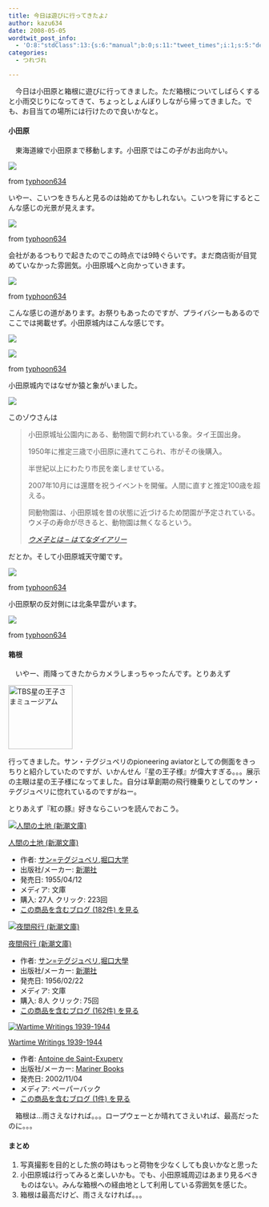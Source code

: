 ```yaml
---
title: 今日は遊びに行ってきたよ♪
author: kazu634
date: 2008-05-05
wordtwit_post_info:
  - 'O:8:"stdClass":13:{s:6:"manual";b:0;s:11:"tweet_times";i:1;s:5:"delay";i:0;s:7:"enabled";i:1;s:10:"separation";s:2:"60";s:7:"version";s:3:"3.7";s:14:"tweet_template";b:0;s:6:"status";i:2;s:6:"result";a:0:{}s:13:"tweet_counter";i:2;s:13:"tweet_log_ids";a:1:{i:0;i:3983;}s:9:"hash_tags";a:0:{}s:8:"accounts";a:1:{i:0;s:7:"kazu634";}}'
categories:
  - つれづれ

---
```

<div class="section">
<p>
    　今日は小田原と箱根に遊びに行ってきました。ただ箱根についてしばらくすると小雨交じりになってきて、ちょっとしょんぼりしながら帰ってきました。でも、お目当ての場所には行けたので良いかなと。
</p>
  
<h4>
    小田原
</h4>
  
<p>
    　東海道線で小田原まで移動します。小田原ではこの子がお出向かい。
</p>
  
<p>
<center>
</center>
</p>
  
<p>
<a href="http://flickr.com/photos/7190707@N05/2467378836/" onclick="__gaTracker('send', 'event', 'outbound-article', 'http://flickr.com/photos/7190707@N05/2467378836/', '');" title="Ninomiya Kinjiro, the Famous Scripture"><img src="http://farm3.static.flickr.com/2401/2467378836_9ab310883a_m.jpg" /></a>
</p>
  
<p>
    from <a href="http://flickr.com/people/7190707@N05/" onclick="__gaTracker('send', 'event', 'outbound-article', 'http://flickr.com/people/7190707@N05/', 'typhoon634');">typhoon634</a>
</p></p> 
  
<p>
    いやー、こいつをきちんと見るのは始めてかもしれない。こいつを背にするとこんな感じの光景が見えます。
</p>
  
<p>
<center>
</center>
</p>
  
<p>
<a href="http://flickr.com/photos/7190707@N05/2467379160/" onclick="__gaTracker('send', 'event', 'outbound-article', 'http://flickr.com/photos/7190707@N05/2467379160/', '');" title="Near Odawara Station"><img src="http://farm3.static.flickr.com/2238/2467379160_393395ec07_m.jpg" /></a>
</p>
  
<p>
    from <a href="http://flickr.com/people/7190707@N05/" onclick="__gaTracker('send', 'event', 'outbound-article', 'http://flickr.com/people/7190707@N05/', 'typhoon634');">typhoon634</a>
</p></p> 
  
<p>
    会社があるつもりで起きたのでこの時点では9時ぐらいです。まだ商店街が目覚めていなかった雰囲気。小田原城へと向かっていきます。
</p>
  
<p>
<center>
</center>
</p>
  
<p>
<a href="http://flickr.com/photos/7190707@N05/2466553091/" onclick="__gaTracker('send', 'event', 'outbound-article', 'http://flickr.com/photos/7190707@N05/2466553091/', '');" title="Road @ Odawara"><img src="http://farm3.static.flickr.com/2154/2466553091_d1ba25b0cf_m.jpg" /></a>
</p>
  
<p>
    from <a href="http://flickr.com/people/7190707@N05/" onclick="__gaTracker('send', 'event', 'outbound-article', 'http://flickr.com/people/7190707@N05/', 'typhoon634');">typhoon634</a>
</p></p> 
  
<p>
    こんな感じの道があります。お祭りもあったのですが、プライバシーもあるのでここでは掲載せず。小田原城内はこんな感じです。
</p>
  
<p>
<center>
</center>
</p>
  
<p>
<a href="http://flickr.com/photos/7190707@N05/2467384018/" onclick="__gaTracker('send', 'event', 'outbound-article', 'http://flickr.com/photos/7190707@N05/2467384018/', '');" title="A Garden @ Odawara castle"><img src="http://farm3.static.flickr.com/2301/2467384018_7bd10eeab6_m.jpg" /></a>
</p>
  
<p>
<a href="http://flickr.com/photos/7190707@N05/2467384338/" onclick="__gaTracker('send', 'event', 'outbound-article', 'http://flickr.com/photos/7190707@N05/2467384338/', '');" title="A Bridge at Odawara castle"><img src="http://farm4.static.flickr.com/3109/2467384338_7a57a75c28_m.jpg" /></a>
</p>
  
<p>
    from <a href="http://flickr.com/people/7190707@N05/" onclick="__gaTracker('send', 'event', 'outbound-article', 'http://flickr.com/people/7190707@N05/', 'typhoon634');">typhoon634</a>
</p></p> 
  
<p>
    小田原城内ではなぜか猿と象がいました。
</p>
  
<p>
<center>
</center>
</p>
  
<p>
<a href="http://flickr.com/photos/7190707@N05/2466557021/" onclick="__gaTracker('send', 'event', 'outbound-article', 'http://flickr.com/photos/7190707@N05/2466557021/', '');" title="Elephant @ Odawara Castle"><img src="http://farm3.static.flickr.com/2199/2466557021_5b93d95d9e_m.jpg" /></a>
</p></p> 
  
<p>
    このゾウさんは
</p>
  
<blockquote title="ウメ子とは - はてなダイアリー" cite="http://d.hatena.ne.jp/keyword/%a5%a6%a5%e1%bb%d2">
<p>
      小田原城址公園内にある、動物園で飼われている象。タイ王国出身。
</p>
    
<p>
      1950年に推定三歳で小田原に連れてこられ、市がその後購入。
</p>
    
<p>
      半世紀以上にわたり市民を楽しませている。
</p>
    
<p>
      2007年10月には還暦を祝うイベントを開催。人間に直すと推定100歳を超える。
</p>
    
<p>
      同動物園は、小田原城を昔の状態に近づけるため閉園が予定されている。 ウメ子の寿命が尽きると、動物園は無くなるという。
</p>
    
<p>
<cite><a href="http://d.hatena.ne.jp/keyword/%a5%a6%a5%e1%bb%d2" onclick="__gaTracker('send', 'event', 'outbound-article', 'http://d.hatena.ne.jp/keyword/%a5%a6%a5%e1%bb%d2', 'ウメ子とは &#8211; はてなダイアリー');" target="_blank">ウメ子とは &#8211; はてなダイアリー</a></cite>
</p>
</blockquote>
  
<p>
    だとか。そして小田原城天守閣です。
</p>
  
<p>
<center>
</center>
</p>
  
<p>
<a href="http://flickr.com/photos/7190707@N05/2467385802/" onclick="__gaTracker('send', 'event', 'outbound-article', 'http://flickr.com/photos/7190707@N05/2467385802/', '');" title="Odawara castle"><img src="http://farm4.static.flickr.com/3162/2467385802_cd69ed767b_m.jpg" /></a>
</p>
  
<p>
    from <a href="http://flickr.com/people/7190707@N05/" onclick="__gaTracker('send', 'event', 'outbound-article', 'http://flickr.com/people/7190707@N05/', 'typhoon634');">typhoon634</a>
</p></p> 
  
<p>
    小田原駅の反対側には北条早雲がいます。
</p>
  
<p>
<center>
</center>
</p>
  
<p>
<a href="http://flickr.com/photos/7190707@N05/2467387440/" onclick="__gaTracker('send', 'event', 'outbound-article', 'http://flickr.com/photos/7190707@N05/2467387440/', '');" title="Scripture of Hojo Soun"><img src="http://farm3.static.flickr.com/2095/2467387440_0a832431fa_m.jpg" /></a>
</p>
  
<p>
    from <a href="http://flickr.com/people/7190707@N05/" onclick="__gaTracker('send', 'event', 'outbound-article', 'http://flickr.com/people/7190707@N05/', 'typhoon634');">typhoon634</a>
</p></p> 
  
<h4>
    箱根
</h4>
  
<p>
    　いやー、雨降ってきたからカメラしまっちゃったんです。とりあえず
</p>
  
<p>
<center>
</center>
</p>
  
<p>
<a href="http://www.tbs.co.jp/l-prince/index-j.html" onclick="__gaTracker('send', 'event', 'outbound-article', 'http://www.tbs.co.jp/l-prince/index-j.html', '');"><img width="128" alt="TBS星の王子さまミュージアム" src="http://img.simpleapi.net/small/http://www.tbs.co.jp/l-prince/index-j.html" style="border-style:none" height="128" /></a>
</p></p> 
  
<p>
    行ってきました。サン・テグジュペリのpioneering aviatorとしての側面をきっちりと紹介していたのですが、いかんせん『星の王子様』が偉大すぎる。。。展示の主眼は星の王子様になってました。自分は草創期の飛行機乗りとしてのサン・テグジュペリに惚れているのですがねー。
</p>
  
<p>
    とりあえず『紅の豚』好きならこいつを読んでおこう。
</p>
  
<div class="hatena-asin-detail">
<a href="http://www.amazon.co.jp/dp/4102122028/?tag=hatena_st1-22&ascsubtag=d-7ibv" onclick="__gaTracker('send', 'event', 'outbound-article', 'http://www.amazon.co.jp/dp/4102122028/?tag=hatena_st1-22&ascsubtag=d-7ibv', '');"><img src="https://images-na.ssl-images-amazon.com/images/I/51V2136GP5L._SL160_.jpg" class="hatena-asin-detail-image" alt="人間の土地 (新潮文庫)" title="人間の土地 (新潮文庫)" /></a></p> 
    
<div class="hatena-asin-detail-info">
<p class="hatena-asin-detail-title">
<a href="http://www.amazon.co.jp/dp/4102122028/?tag=hatena_st1-22&ascsubtag=d-7ibv" onclick="__gaTracker('send', 'event', 'outbound-article', 'http://www.amazon.co.jp/dp/4102122028/?tag=hatena_st1-22&ascsubtag=d-7ibv', '人間の土地 (新潮文庫)');">人間の土地 (新潮文庫)</a>
</p>
      
<ul>
<li>
<span class="hatena-asin-detail-label">作者:</span> <a href="http://d.hatena.ne.jp/keyword/%A5%B5%A5%F3%3D%A5%C6%A5%B0%A5%B8%A5%E5%A5%DA%A5%EA" onclick="__gaTracker('send', 'event', 'outbound-article', 'http://d.hatena.ne.jp/keyword/%A5%B5%A5%F3%3D%A5%C6%A5%B0%A5%B8%A5%E5%A5%DA%A5%EA', 'サン=テグジュペリ');" class="keyword">サン=テグジュペリ</a>,<a href="http://d.hatena.ne.jp/keyword/%CB%D9%B8%FD%C2%E7%B3%D8" onclick="__gaTracker('send', 'event', 'outbound-article', 'http://d.hatena.ne.jp/keyword/%CB%D9%B8%FD%C2%E7%B3%D8', '堀口大学');" class="keyword">堀口大学</a>
</li>
<li>
<span class="hatena-asin-detail-label">出版社/メーカー:</span> <a href="http://d.hatena.ne.jp/keyword/%BF%B7%C4%AC%BC%D2" onclick="__gaTracker('send', 'event', 'outbound-article', 'http://d.hatena.ne.jp/keyword/%BF%B7%C4%AC%BC%D2', '新潮社');" class="keyword">新潮社</a>
</li>
<li>
<span class="hatena-asin-detail-label">発売日:</span> 1955/04/12
</li>
<li>
<span class="hatena-asin-detail-label">メディア:</span> 文庫
</li>
<li>
<span class="hatena-asin-detail-label">購入</span>: 27人 <span class="hatena-asin-detail-label">クリック</span>: 223回
</li>
<li>
<a href="http://d.hatena.ne.jp/asin/4102122028" onclick="__gaTracker('send', 'event', 'outbound-article', 'http://d.hatena.ne.jp/asin/4102122028', 'この商品を含むブログ (182件) を見る');" target="_blank">この商品を含むブログ (182件) を見る</a>
</li>
</ul>
</div>
    
<div class="hatena-asin-detail-foot">
</div>
</div>
  
<div class="hatena-asin-detail">
<a href="http://www.amazon.co.jp/dp/410212201X/?tag=hatena_st1-22&ascsubtag=d-7ibv" onclick="__gaTracker('send', 'event', 'outbound-article', 'http://www.amazon.co.jp/dp/410212201X/?tag=hatena_st1-22&ascsubtag=d-7ibv', '');"><img src="https://images-na.ssl-images-amazon.com/images/I/51hhXcnpzIL._SL160_.jpg" class="hatena-asin-detail-image" alt="夜間飛行 (新潮文庫)" title="夜間飛行 (新潮文庫)" /></a></p> 
    
<div class="hatena-asin-detail-info">
<p class="hatena-asin-detail-title">
<a href="http://www.amazon.co.jp/dp/410212201X/?tag=hatena_st1-22&ascsubtag=d-7ibv" onclick="__gaTracker('send', 'event', 'outbound-article', 'http://www.amazon.co.jp/dp/410212201X/?tag=hatena_st1-22&ascsubtag=d-7ibv', '夜間飛行 (新潮文庫)');">夜間飛行 (新潮文庫)</a>
</p>
      
<ul>
<li>
<span class="hatena-asin-detail-label">作者:</span> <a href="http://d.hatena.ne.jp/keyword/%A5%B5%A5%F3%3D%A5%C6%A5%B0%A5%B8%A5%E5%A5%DA%A5%EA" onclick="__gaTracker('send', 'event', 'outbound-article', 'http://d.hatena.ne.jp/keyword/%A5%B5%A5%F3%3D%A5%C6%A5%B0%A5%B8%A5%E5%A5%DA%A5%EA', 'サン=テグジュペリ');" class="keyword">サン=テグジュペリ</a>,<a href="http://d.hatena.ne.jp/keyword/%CB%D9%B8%FD%C2%E7%D5%DC" onclick="__gaTracker('send', 'event', 'outbound-article', 'http://d.hatena.ne.jp/keyword/%CB%D9%B8%FD%C2%E7%D5%DC', '堀口大學');" class="keyword">堀口大學</a>
</li>
<li>
<span class="hatena-asin-detail-label">出版社/メーカー:</span> <a href="http://d.hatena.ne.jp/keyword/%BF%B7%C4%AC%BC%D2" onclick="__gaTracker('send', 'event', 'outbound-article', 'http://d.hatena.ne.jp/keyword/%BF%B7%C4%AC%BC%D2', '新潮社');" class="keyword">新潮社</a>
</li>
<li>
<span class="hatena-asin-detail-label">発売日:</span> 1956/02/22
</li>
<li>
<span class="hatena-asin-detail-label">メディア:</span> 文庫
</li>
<li>
<span class="hatena-asin-detail-label">購入</span>: 8人 <span class="hatena-asin-detail-label">クリック</span>: 75回
</li>
<li>
<a href="http://d.hatena.ne.jp/asin/410212201X" onclick="__gaTracker('send', 'event', 'outbound-article', 'http://d.hatena.ne.jp/asin/410212201X', 'この商品を含むブログ (162件) を見る');" target="_blank">この商品を含むブログ (162件) を見る</a>
</li>
</ul>
</div>
    
<div class="hatena-asin-detail-foot">
</div>
</div>
  
<div class="hatena-asin-detail">
<a href="http://www.amazon.co.jp/dp/0156027534/?tag=hatena_st1-22&ascsubtag=d-7ibv" onclick="__gaTracker('send', 'event', 'outbound-article', 'http://www.amazon.co.jp/dp/0156027534/?tag=hatena_st1-22&ascsubtag=d-7ibv', '');"><img src="https://images-na.ssl-images-amazon.com/images/I/41pUk26WnDL._SL160_.jpg" class="hatena-asin-detail-image" alt="Wartime Writings 1939-1944" title="Wartime Writings 1939-1944" /></a></p> 
    
<div class="hatena-asin-detail-info">
<p class="hatena-asin-detail-title">
<a href="http://www.amazon.co.jp/dp/0156027534/?tag=hatena_st1-22&ascsubtag=d-7ibv" onclick="__gaTracker('send', 'event', 'outbound-article', 'http://www.amazon.co.jp/dp/0156027534/?tag=hatena_st1-22&ascsubtag=d-7ibv', 'Wartime Writings 1939-1944');">Wartime Writings 1939-1944</a>
</p>
      
<ul>
<li>
<span class="hatena-asin-detail-label">作者:</span> <a href="http://d.hatena.ne.jp/keyword/Antoine%20de%20Saint%2DExupery" onclick="__gaTracker('send', 'event', 'outbound-article', 'http://d.hatena.ne.jp/keyword/Antoine%20de%20Saint%2DExupery', 'Antoine de Saint-Exupery');" class="keyword">Antoine de Saint-Exupery</a>
</li>
<li>
<span class="hatena-asin-detail-label">出版社/メーカー:</span> <a href="http://d.hatena.ne.jp/keyword/Mariner%20Books" onclick="__gaTracker('send', 'event', 'outbound-article', 'http://d.hatena.ne.jp/keyword/Mariner%20Books', 'Mariner Books');" class="keyword">Mariner Books</a>
</li>
<li>
<span class="hatena-asin-detail-label">発売日:</span> 2002/11/04
</li>
<li>
<span class="hatena-asin-detail-label">メディア:</span> ペーパーバック
</li>
<li>
<a href="http://d.hatena.ne.jp/asin/0156027534" onclick="__gaTracker('send', 'event', 'outbound-article', 'http://d.hatena.ne.jp/asin/0156027534', 'この商品を含むブログ (1件) を見る');" target="_blank">この商品を含むブログ (1件) を見る</a>
</li>
</ul>
</div>
    
<div class="hatena-asin-detail-foot">
</div>
</div>
  
<p>
    　箱根は…雨さえなければ。。。ロープウェーとか晴れてさえいれば、最高だったのに。。。
</p>
  
<h4>
    まとめ
</h4>
  
<ol>
<li>
      写真撮影を目的とした旅の時はもっと荷物を少なくしても良いかなと思った
</li>
<li>
      小田原城は行ってみると楽しいかも。でも、小田原城周辺はあまり見るべきものはない。みんな箱根への経由地として利用している雰囲気を感じた。
</li>
<li>
      箱根は最高だけど、雨さえなければ。。。
</li>
</ol>
</div>
